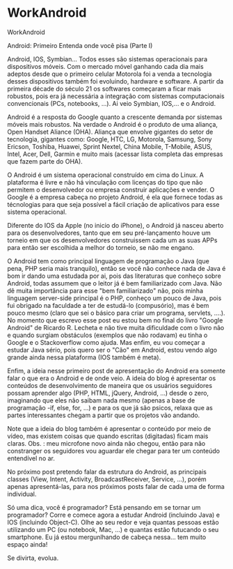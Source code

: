 # WorkAndroid
WorkAndroid


Android: Primeiro Entenda onde você pisa (Parte I)

Android, IOS, Symbian... Todos esses são sistemas operacionais para dispositivos móveis. Com o mercado móvel ganhando cada dia mais adeptos desde que o primeiro celular Motorola foi a venda a tecnologia desses dispositivos também foi evoluindo, hardware e software. A partir da primeira décade do século 21 os softwares começaram a ficar mais robustos, pois era já necessária a integração com sistemas computacionais convencionais (PCs, notebooks, ...). Ai veio Symbian, IOS,... e o Android.

Android é a resposta do Google quanto a crescente demanda por sistemas móveis mais robustos. Na verdade o Android é o produto de uma aliança, Open Handset Aliance (OHA). Aliança que envolve gigantes do setor de tecnologia, gigantes como: Google, HTC, LG, Motorola, Samsung, Sony Ericson, Toshiba, Huawei, Sprint Nextel, China Mobile, T-Mobile, ASUS, Intel, Acer, Dell, Garmin e muito mais (acessar lista completa das empresas que fazem parte do OHA).

O Android é um sistema operacional construído em cima do Linux. A plataforma é livre e não há vinculação com licenças do tipo que não permitem o desenvolvedor ou empresa construir aplicações e vender. O Google é a empresa cabeça no projeto Android, é ela que fornece todas as técnologias para que seja possível a fácil criação de aplicativos para esse sistema operacional.

Diferente do IOS da Apple (no inicio do iPhone), o Android já nasceu aberto para os desenvolvedores, tanto que em seu pré-lançamento houve um torneio em que os desenvolvedores construissem cada um as suas APPs para então ser escolhida a melhor do torneio, se não me engano.

O Android tem como principal linguagem de programação o Java (que pena, PHP seria mais tranquilo), então se você não conhece nada de Java é bom ir dando uma estudada por ai, pois das literaturas que conheço sobre Android, todas assumem que o leitor já é bem familiarizado com Java. Não dê muita importância para esse "bem familiarizado" não, pois minha linguagem server-side principal é o PHP, conheço um pouco de Java, pois fui obrigado na faculdade a ter de estudá-lo (compusório), mas é bem pouco mesmo (claro que sei o básico para criar um programa, servlets, ....). No momento que escrevo esse post eu estou bem no final do livro "Google Android" de Ricardo R. Lecheta e não tive muita dificuldade com o livro não e quando surgiam obstáculos (exemplos que não rodavam) eu tinha o Google e o Stackoverflow como ajuda. Mas enfim, eu vou começar a estudar Java sério, pois quero ser o "Cão" em Android, estou vendo algo grande ainda nessa plataforma (IOS também é meta).

Enfim, a ideia nesse primeiro post de apresentação do Android era somente falar o que era o Android e de onde veio. A ideia do blog é apresentar os conteúdos de desenvolvimento de maneira que os usuários seguidores possam aprender algo (PHP, HTML, jQuery, Android, ...) desde o zero, imaginando que eles não saibam nada mesmo (apenas a base de programação -if, else, for, ...) e para os que já são psicos, relaxa que as partes interessantes chegam a partir que os projetos vão andando.

Note que a ideia do blog também é apresentar o conteúdo por meio de vídeo, mas existem coisas que quando escritas (digitadas) ficam mais claras. Obs. : meu microfone novo ainda não chegou, então para não constranger os seguidores vou aguardar ele chegar para ter um conteúdo entendível no ar.

No próximo post pretendo falar da estrutura do Android, as principais classes (View, Intent, Activity, BroadcastReceiver, Service, ...), porém apenas apresentá-las, para nos próximos posts falar de cada uma de forma individual.

Só uma dica, você é programador? Está pensando em se tornar um programador? Corre e comece agora a estudar Android (incluindo Java) e IOS (incluindo Object-C). Olhe ao seu redor e veja quantas pessoas estão utilizando um PC (ou notebook, Mac, ...) e quantas estão futucando o seu smartphone. Eu já estou mergunlhando de cabeça nessa... tem muito espaço ainda!

Se divirta, evolua.